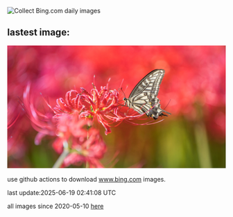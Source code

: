 ![Collect Bing.com daily images](https://github.com/counter2015/bing-daily-images/workflows/Collect%20Bing.com%20daily%20images/badge.svg)
## lastest image:
![](images/img.jpg)

use github actions to download www.bing.com images.

last update:2025-06-19 02:41:08 UTC

all images since 2020-05-10 [here](https://github.com/counter2015/bing-daily-images/tree/master/images) 
